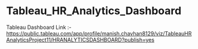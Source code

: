 # Tableau_HR_Analytics_Dashboard
Tableau Dashboard Link :- https://public.tableau.com/app/profile/manish.chavhan8129/viz/TableauHRAnalyticsProject11/HRANALYTICSDASHBOARD?publish=yes
